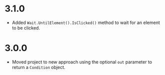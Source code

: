 ﻿# 3.1.0
* Added `Wait.UntilElement().IsClicked()` method to wait for an element to be clicked.

# 3.0.0
* Moved project to new approach using the optional `out` parameter to return a `Condition` object.